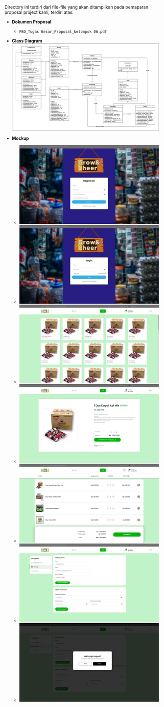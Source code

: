 
Directory ini terdiri dari file-file yang akan ditampilkan pada pemaparan proposal project kami, terdiri atas:

- **Dokumen Proposal**
  - `PBO_Tugas Besar_Proposal_kelompok 06.pdf`

- **Class Diagram**
  ![Class Diagram](Class_Diagram.png)

- **Mockup**
  - ![Page Registrasi](<Mockup/Page-Registrasi.png>)
  - ![Page Login](<Mockup/Page-Login.png>)
  - ![Page Galeri Barang](<Mockup/Page-Galery-Barang.png>)
  - ![Page Detail Barang](<Mockup/Page-Detail-Barang.png>)
  - ![Page Keranjang](<Mockup/Page-Keranjang.png>)
  - ![Page Profil](<Mockup/Page-Profil.png>)
  - ![Pop-out Logout](<Mockup/Pop-out-Logout.png>)
